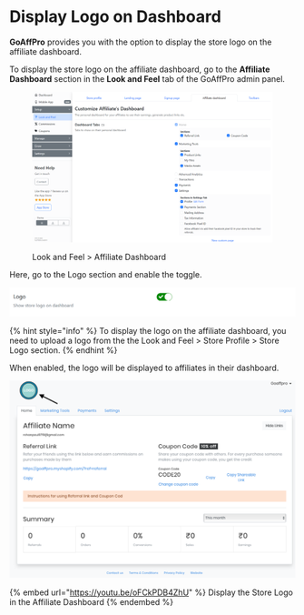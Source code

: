 # Display Logo on Dashboard

**GoAffPro** provides you with the option to display the store logo on the affiliate dashboard.

To display the store logo on the affiliate dashboard, go to the **Affiliate Dashboard** section in the **Look and Feel** tab of the GoAffPro admin panel.

<figure><img src="../../.gitbook/assets/image (3636).png" alt=""><figcaption><p>Look and Feel > Affiliate Dashboard</p></figcaption></figure>

Here, go to the Logo section and enable the toggle.&#x20;

![Logo section > Enable the toggle](<../../.gitbook/assets/image (667).png>)

{% hint style="info" %}
To display the logo on the affiliate dashboard, you need to upload a logo from the the Look and Feel > Store Profile > Store Logo section.
{% endhint %}

When enabled, the logo will be displayed to affiliates in their dashboard.&#x20;

![](<../../.gitbook/assets/Screenshot 2019-08-15 at 9.30.29 PM.png>)

{% embed url="https://youtu.be/oFCkPDB4ZhU" %}
Display the Store Logo in the Affiliate Dashboard
{% endembed %}
